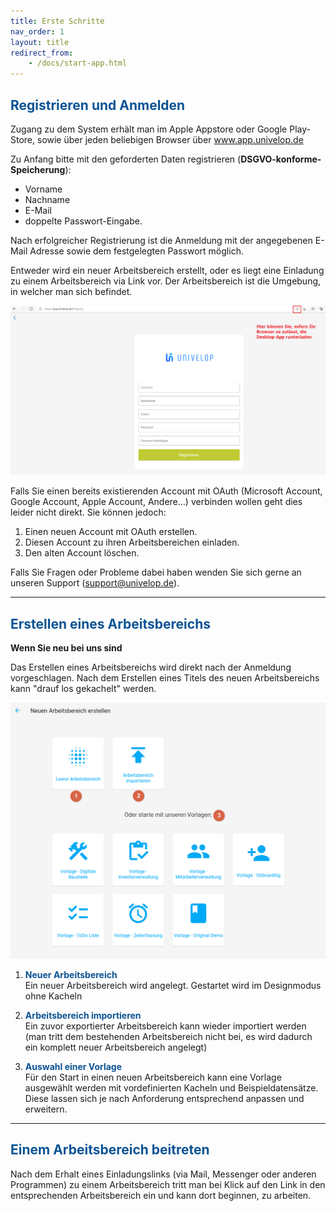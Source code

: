 ```yaml
---
title: Erste Schritte
nav_order: 1
layout: title
redirect_from:
    - /docs/start-app.html
---
```


## <span style="color:#0b5394">Registrieren und Anmelden</span>

Zugang zu dem System erhält man im Apple Appstore oder Google Play-Store, sowie über jeden beliebigen Browser über
www.app.univelop.de

Zu Anfang bitte mit den geforderten Daten registrieren (**DSGVO-konforme-Speicherung**):

-   Vorname
-   Nachname
-   E-Mail
-   doppelte Passwort-Eingabe.

Nach erfolgreicher Registrierung ist die Anmeldung mit der angegebenen E-Mail Adresse sowie dem festgelegten Passwort möglich.

Entweder wird ein neuer Arbeitsbereich erstellt, oder es liegt eine Einladung zu einem Arbeitsbereich via Link vor.
Der Arbeitsbereich ist die Umgebung, in welcher man sich befindet.

![registration](\old_assets\start-app\registration.png 'registration')

Falls Sie einen bereits existierenden Account mit OAuth (Microsoft Account, Google Account, Apple Account, Andere...) verbinden wollen geht dies leider nicht direkt. Sie können jedoch:

1. Einen neuen Account mit OAuth erstellen.
2. Diesen Account zu ihren Arbeitsbereichen einladen.
3. Den alten Account löschen.

Falls Sie Fragen oder Probleme dabei haben wenden Sie sich gerne an unseren Support (support@univelop.de).

---

## <span style="color:#0b5394">Erstellen eines Arbeitsbereichs</span>

**Wenn Sie neu bei uns sind**

Das Erstellen eines Arbeitsbereichs wird direkt nach der Anmeldung vorgeschlagen. Nach dem Erstellen
eines Titels des neuen Arbeitsbereichs kann "drauf los gekachelt" werden.

![new-workspace](\old_assets\start-app\new-workspace.png 'new-workspace')

1. <span style="color:#0b5394">**Neuer Arbeitsbereich**</span>  
   Ein neuer Arbeitsbereich wird angelegt. Gestartet wird im Designmodus ohne Kacheln

2. <span style="color:#0b5394">**Arbeitsbereich importieren**</span>  
   Ein zuvor exportierter Arbeitsbereich kann wieder importiert werden (man tritt dem bestehenden
   Arbeitsbereich nicht bei, es wird dadurch ein komplett neuer Arbeitsbereich angelegt)

3. <span style="color:#0b5394">**Auswahl einer Vorlage**</span>  
   Für den Start in einen neuen Arbeitsbereich kann eine Vorlage ausgewählt werden mit vordefinierten
   Kacheln und Beispieldatensätze. Diese lassen sich je nach Anforderung entsprechend anpassen
   und erweitern.

---

## <span style="color:#0b5394">Einem Arbeitsbereich beitreten</span>

Nach dem Erhalt eines Einladungslinks (via Mail, Messenger oder anderen Programmen) zu einem Arbeitsbereich
tritt man bei Klick auf den Link in den entsprechenden Arbeitsbereich ein und kann dort beginnen, zu arbeiten.
